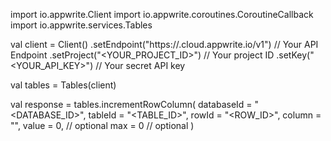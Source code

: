 import io.appwrite.Client
import io.appwrite.coroutines.CoroutineCallback
import io.appwrite.services.Tables

val client = Client()
    .setEndpoint("https://<REGION>.cloud.appwrite.io/v1") // Your API Endpoint
    .setProject("<YOUR_PROJECT_ID>") // Your project ID
    .setKey("<YOUR_API_KEY>") // Your secret API key

val tables = Tables(client)

val response = tables.incrementRowColumn(
    databaseId = "<DATABASE_ID>",
    tableId = "<TABLE_ID>",
    rowId = "<ROW_ID>",
    column = "",
    value = 0, // optional
    max = 0 // optional
)
